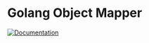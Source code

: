 # Golang Object Mapper

[![Documentation](https://godoc.org/github.com/svet/gom?status.svg)](http://godoc.org/github.com/svett/gom)
